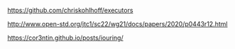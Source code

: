 
https://github.com/chriskohlhoff/executors

http://www.open-std.org/jtc1/sc22/wg21/docs/papers/2020/p0443r12.html


https://cor3ntin.github.io/posts/iouring/
